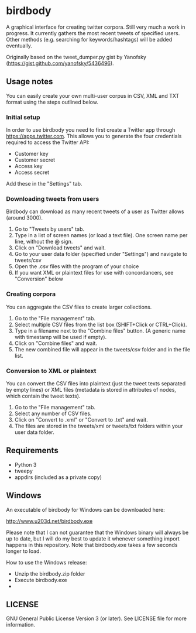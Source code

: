 # birdbody
A graphical interface for creating twitter corpora. Still very much a work in progress. It currently gathers the most recent tweets of specified users. Other methods (e.g. searching for keywords/hashtags) will be added eventually.

Originally based on the tweet_dumper.py gist by Yanofsky (https://gist.github.com/yanofsky/5436496).

## Usage notes ##
You can easily create your own multi-user corpus in CSV, XML and TXT format using the steps outlined below.

### Initial setup ###
In order to use birdbody you need to first create a Twitter app through https://apps.twitter.com.
This allows you to generate the four credentials required to access the Twitter API:
 
 * Customer key
 * Customer secret
 * Access key
 * Access secret

Add these in the "Settings" tab.

### Downloading tweets from users ###
Birdbody can download as many recent tweets of a user as Twitter allows (around 3000).

1. Go to "Tweets by users" tab.
2. Type in a list of screen names (or load a text file). One screen name per line, without the @ sign.
3. Click on "Download tweets" and wait.
5. Go to your user data folder (specified under "Settings") and navigate to tweets/csv
6. Open the .csv files with the program of your choice
7. If you want XML or plaintext files for use with concordancers, see "Conversion" below


### Creating corpora ###
You can aggregate the CSV files to create larger collections.

1. Go to the "File management" tab.
2. Select multiple CSV files from the list box (SHIFT+Click or CTRL+Click).
3. Type in a filename  next to the "Combine files" button. (A generic name with timestamp will be used if empty).
4. Click on "Combine files" and wait.
5. The new combined file will appear in the tweets/csv folder and in the file list.

### Conversion to XML or plaintext ###
You can convert the CSV files into plaintext (just the tweet texts separated by empty lines) or XML files (metadata is stored in attributes of <tweet> nodes, which contain the tweet texts).

1. Go to the "File management" tab.
2. Select any number of CSV files.
3. Click on "Convert to .xml" or "Convert to .txt" and wait.
4. The files are stored in the tweets/xml or tweets/txt folders within your user data folder. 


## Requirements ##
  * Python 3
  * tweepy
  * appdirs (included as a private copy)


## Windows ##
An executable of birdbody for Windows can be downloaded here:

http://www.u203d.net/birdbody.exe

Please note that I can not guarantee that the Windows binary will always be up to date, but I will do my best to update it
whenever something import happens in this repository. Note that birdbody.exe takes a few seconds longer to load.

How to use the Windows release:

 * Unzip the birdbody.zip folder
 * Execute birdbody.exe
 * 
 ## LICENSE ##
GNU General Public License Version 3 (or later). See LICENSE file for more information.
